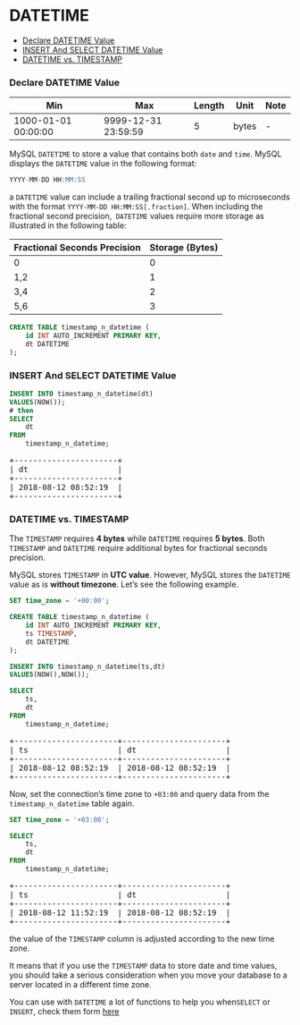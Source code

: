 # DATETIME

* [Declare DATETIME Value](#declare-datetime-value)
* [INSERT And SELECT DATETIME Value](#insert-and-select-datetime-value)
* [DATETIME vs. TIMESTAMP](#datetime-vs-timestamp)

### Declare DATETIME Value
Min | Max | Length | Unit | Note
---|---|---|---|---|
1000-01-01 00:00:00 | 9999-12-31 23:59:59 | 5 |  bytes | -

MySQL `DATETIME` to store a value that contains both `date` and `time`. MySQL displays the `DATETIME` value in the following format:

```sql
YYYY-MM-DD HH:MM:SS
```

a `DATETIME` value can include a trailing fractional second up to microseconds with the format `YYYY-MM-DD HH:MM:SS[.fraction]`. When including the fractional second precision,` DATETIME` values require more storage as illustrated in the following table:

Fractional Seconds Precision | Storage (Bytes)
---|---|
0 | 0
1,2 | 1
3,4 | 2
5,6 | 3

```sql
CREATE TABLE timestamp_n_datetime (
    id INT AUTO_INCREMENT PRIMARY KEY,
    dt DATETIME
);
```

### INSERT And SELECT DATETIME Value
```sql
INSERT INTO timestamp_n_datetime(dt)
VALUES(NOW());
# then
SELECT
    dt
FROM
    timestamp_n_datetime;
```

<pre>
+----------------------+
| dt                   |
+----------------------+
| 2018-08-12 08:52:19  |
+----------------------+
</pre>

### DATETIME vs. TIMESTAMP

The `TIMESTAMP` requires **4 bytes** while `DATETIME` requires **5 bytes**. Both `TIMESTAMP` and `DATETIME` require additional bytes for fractional seconds precision.

MySQL stores `TIMESTAMP` in **UTC value**. However, MySQL stores the `DATETIME` value as is **without timezone**. Let’s see the following example.

```sql
SET time_zone = '+00:00';

CREATE TABLE timestamp_n_datetime (
    id INT AUTO_INCREMENT PRIMARY KEY,
    ts TIMESTAMP,
    dt DATETIME
);

INSERT INTO timestamp_n_datetime(ts,dt)
VALUES(NOW(),NOW());

SELECT
    ts,
    dt
FROM
    timestamp_n_datetime;
```

<pre>
+----------------------+----------------------+
| ts                   | dt                   |
+----------------------+----------------------+
| 2018-08-12 08:52:19  | 2018-08-12 08:52:19  |
+----------------------+----------------------+
</pre>

Now, set the connection’s time zone to `+03:00` and query data from the `timestamp_n_datetime` table again.

```sql
SET time_zone = '+03:00';

SELECT
    ts,
    dt
FROM
    timestamp_n_datetime;
```

<pre>
+----------------------+----------------------+
| ts                   | dt                   |
+----------------------+----------------------+
| 2018-08-12 11:52:19  | 2018-08-12 08:52:19  |
+----------------------+----------------------+
</pre>

the value of the `TIMESTAMP` column is adjusted according to the new time zone.

It means that if you use the `TIMESTAMP` data to store date and time values, you should take a serious consideration when you move your database to a server located in a different time zone.

You can use with `DATETIME` a lot of functions to help you when`SELECT` or `INSERT`, check them form [here](../functions)
